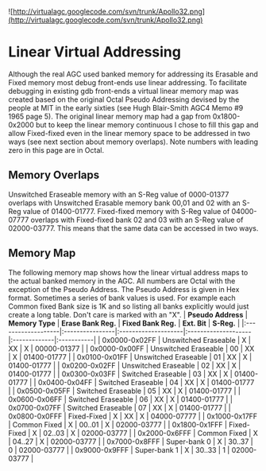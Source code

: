 ![http://virtualagc.googlecode.com/svn/trunk/Apollo32.png](http://virtualagc.googlecode.com/svn/trunk/Apollo32.png)
# Linear Virtual Addressing #

Although the real AGC used banked memory for addressing its Erasable and Fixed memory most debug front-ends use linear addressing. To facilitate debugging in existing gdb front-ends a  virtual linear memory map was created based on the original Octal Pseudo Addressing devised by the people at MIT in the early sixties (see Hugh Blair-Smith AGC4 Memo #9 1965 page 5). The original linear memory map had a gap from 0x1800-0x2000 but to keep the linear memory continuous I chose to fill this gap and allow Fixed-fixed even in the linear memory space to be addressed in two ways (see next section about memory overlaps). Note numbers with leading zero in this page are in Octal.

## Memory Overlaps ##
Unswitched Eraseable memory with an S-Reg value of 0000-01377 overlaps with Unswitched Erasable memory bank 00,01 and 02 with an S-Reg value of 01400-01777. Fixed-fixed memory with S-Reg value of 04000-07777 overlaps with Fixed-fixed bank 02 and 03 with an S-Reg value of 02000-03777. This means that the same data can be accessed in two ways.

## Memory Map ##

The following memory map shows how the linear virtual address maps to the actual banked memory in the AGC. All numbers are Octal with the exception of the Pseudo Address. The Pseudo Address is given in Hex format. Sometimes a series of bank values is used. For example each Common fixed Bank size is 1K and so listing all banks explicitly would just create a long table. Don't care is marked with an "X".
| **Pseudo Address** | **Memory Type** | **Erase Bank Reg.** | **Fixed Bank Reg.** | **Ext. Bit** | **S-Reg.** |
|:-------------------|:----------------|:--------------------|:--------------------|:-------------|:-----------|
| 0x0000-0x02FF      | Unswitched Eraseable | X                   | XX                  | X            | 00000-01377 |
| 0x0000-0x00FF      | Unswitched Eraseable | 00                  | XX                  | X            | 01400-01777 |
| 0x0100-0x01FF      | Unswitched Eraseable | 01                  | XX                  | X            | 01400-01777 |
| 0x0200-0x02FF      | Unswitched Eraseable | 02                  | XX                  | X            | 01400-01777 |
| 0x0300-0x03FF      | Switched Eraseable   | 03                  | XX                  | X            | 01400-01777 |
| 0x0400-0x04FF      | Switched Eraseable   | 04                  | XX                  | X            | 01400-01777 |
| 0x0500-0x05FF      | Switched Eraseable   | 05                  | XX                  | X            | 01400-01777 |
| 0x0600-0x06FF      | Switched Eraseable   | 06                  | XX                  | X            | 01400-01777 |
| 0x0700-0x07FF      | Switched Eraseable   | 07                  | XX                  | X            | 01400-01777 |
| 0x0800-0x0FFF      | Fixed-Fixed          | X                   | XX                  | X            | 04000-07777 |
| 0x1000-0x17FF      | Common Fixed         | X                   | 00..01              | X            | 02000-03777 |
| 0x1800-0x1FFF      | Fixed-Fixed          | X                   | 02..03              | X            | 02000-03777 |
| 0x2000-0x6FFF      | Common Fixed         | X                   | 04..27              | X            | 02000-03777 |
| 0x7000-0x8FFF      | Super-bank 0         | X                   | 30..37              | 0            | 02000-03777 |
| 0x9000-0x9FFF      | Super-bank 1         | X                   | 30..33              | 1            | 02000-03777 |